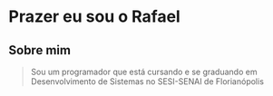 # Prazer eu sou o Rafael

## Sobre mim
  > Sou um programador que está cursando e se graduando em Desenvolvimento de Sistemas no SESI-SENAI de Florianópolis
